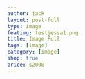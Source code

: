 ```yaml
---
author: jack
layout: post-full
type: image
featimg: testjessa1.png
title: Image Full
tags: [image]
category: [image]
shop: true
price: $2000
---
```

